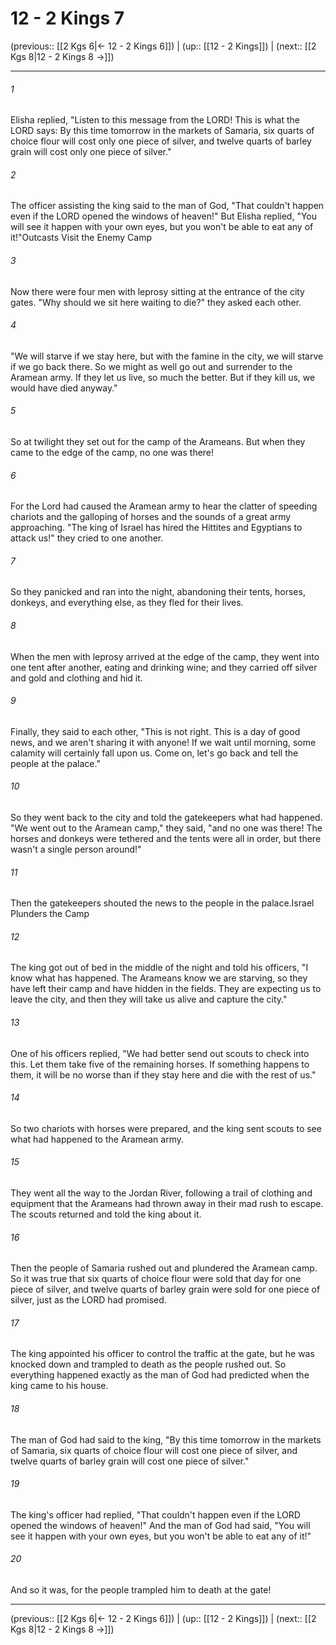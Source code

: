 # 12 - 2 Kings 7

(previous:: [[2 Kgs 6|← 12 - 2 Kings 6]]) | (up:: [[12 - 2 Kings]]) | (next:: [[2 Kgs 8|12 - 2 Kings 8 →]])

***


###### 1 
Elisha replied, "Listen to this message from the LORD! This is what the LORD says: By this time tomorrow in the markets of Samaria, six quarts of choice flour will cost only one piece of silver, and twelve quarts of barley grain will cost only one piece of silver." 

###### 2 
The officer assisting the king said to the man of God, "That couldn't happen even if the LORD opened the windows of heaven!" But Elisha replied, "You will see it happen with your own eyes, but you won't be able to eat any of it!"Outcasts Visit the Enemy Camp 

###### 3 
Now there were four men with leprosy sitting at the entrance of the city gates. "Why should we sit here waiting to die?" they asked each other. 

###### 4 
"We will starve if we stay here, but with the famine in the city, we will starve if we go back there. So we might as well go out and surrender to the Aramean army. If they let us live, so much the better. But if they kill us, we would have died anyway." 

###### 5 
So at twilight they set out for the camp of the Arameans. But when they came to the edge of the camp, no one was there! 

###### 6 
For the Lord had caused the Aramean army to hear the clatter of speeding chariots and the galloping of horses and the sounds of a great army approaching. "The king of Israel has hired the Hittites and Egyptians to attack us!" they cried to one another. 

###### 7 
So they panicked and ran into the night, abandoning their tents, horses, donkeys, and everything else, as they fled for their lives. 

###### 8 
When the men with leprosy arrived at the edge of the camp, they went into one tent after another, eating and drinking wine; and they carried off silver and gold and clothing and hid it. 

###### 9 
Finally, they said to each other, "This is not right. This is a day of good news, and we aren't sharing it with anyone! If we wait until morning, some calamity will certainly fall upon us. Come on, let's go back and tell the people at the palace." 

###### 10 
So they went back to the city and told the gatekeepers what had happened. "We went out to the Aramean camp," they said, "and no one was there! The horses and donkeys were tethered and the tents were all in order, but there wasn't a single person around!" 

###### 11 
Then the gatekeepers shouted the news to the people in the palace.Israel Plunders the Camp 

###### 12 
The king got out of bed in the middle of the night and told his officers, "I know what has happened. The Arameans know we are starving, so they have left their camp and have hidden in the fields. They are expecting us to leave the city, and then they will take us alive and capture the city." 

###### 13 
One of his officers replied, "We had better send out scouts to check into this. Let them take five of the remaining horses. If something happens to them, it will be no worse than if they stay here and die with the rest of us." 

###### 14 
So two chariots with horses were prepared, and the king sent scouts to see what had happened to the Aramean army. 

###### 15 
They went all the way to the Jordan River, following a trail of clothing and equipment that the Arameans had thrown away in their mad rush to escape. The scouts returned and told the king about it. 

###### 16 
Then the people of Samaria rushed out and plundered the Aramean camp. So it was true that six quarts of choice flour were sold that day for one piece of silver, and twelve quarts of barley grain were sold for one piece of silver, just as the LORD had promised. 

###### 17 
The king appointed his officer to control the traffic at the gate, but he was knocked down and trampled to death as the people rushed out. So everything happened exactly as the man of God had predicted when the king came to his house. 

###### 18 
The man of God had said to the king, "By this time tomorrow in the markets of Samaria, six quarts of choice flour will cost one piece of silver, and twelve quarts of barley grain will cost one piece of silver." 

###### 19 
The king's officer had replied, "That couldn't happen even if the LORD opened the windows of heaven!" And the man of God had said, "You will see it happen with your own eyes, but you won't be able to eat any of it!" 

###### 20 
And so it was, for the people trampled him to death at the gate!

***

(previous:: [[2 Kgs 6|← 12 - 2 Kings 6]]) | (up:: [[12 - 2 Kings]]) | (next:: [[2 Kgs 8|12 - 2 Kings 8 →]])
